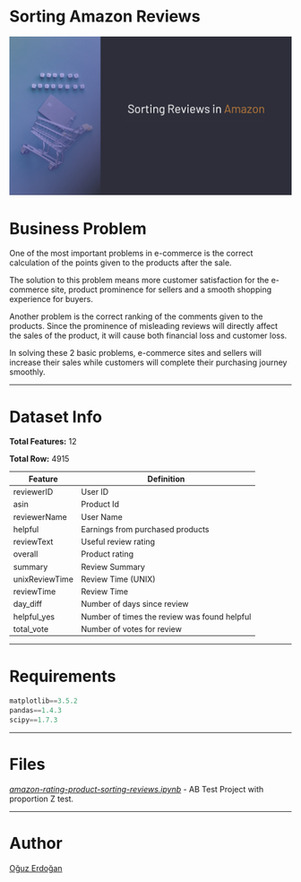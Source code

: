 # Sorting Amazon Reviews

![Project](/images/project.png)

# Business Problem

One of the most important problems in e-commerce is the correct calculation of the points given to the products after the sale.

The solution to this problem means more customer satisfaction for the e-commerce site, product prominence for sellers and a smooth shopping experience for buyers.

Another problem is the correct ranking of the comments given to the products. Since the prominence of misleading reviews will directly affect the sales of the product, it will cause both financial loss and customer loss.

In solving these 2 basic problems, e-commerce sites and sellers will increase their sales while customers will complete their purchasing journey smoothly.

---

# Dataset Info

**Total Features:** 12

**Total Row:** 4915

| Feature | Definition |
| --- | --- |
| reviewerID | User ID |
| asin | Product Id |
| reviewerName | User Name |
| helpful | Earnings from purchased products |
| reviewText | Useful review rating |
| overall | Product rating |
| summary | Review Summary |
| unixReviewTime | Review Time (UNIX) |
| reviewTime | Review Time |
| day_diff | Number of days since review |
| helpful_yes | Number of times the review was found helpful |
| total_vote | Number of votes for review |

---

# Requirements

```python
matplotlib==3.5.2
pandas==1.4.3
scipy==1.7.3
```

---

# **Files**

*[amazon-rating-product-sorting-reviews.ipynb](https://github.com/oguzerdo/amazon-review-sorting)* - AB Test Project with proportion Z test.

---

# Author

[Oğuz Erdoğan](http://www.oguzerdogan.com)